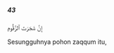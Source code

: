 ##### 43

<span class="ayah">إِنَّ شَجَرَتَ ٱلزَّقُّومِ</span>

<span class="ayah_translation">Sesungguhnya pohon zaqqum itu,</span>
